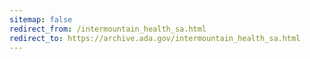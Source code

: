 ```yaml
---
sitemap: false 
redirect_from: /intermountain_health_sa.html 
redirect_to: https://archive.ada.gov/intermountain_health_sa.html 
---
```

